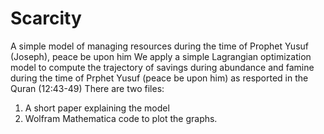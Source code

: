# Scarcity
A simple model of managing resources during the time of Prophet Yusuf (Joseph), peace be upon him
We apply a simple Lagrangian optimization model to compute the trajectory of savings during abundance and famine during the time of Prphet Yusuf (peace be upon him) as resported in the Quran (12:43-49)
There are two files:
1. A short paper explaining the model
2. Wolfram Mathematica code to plot the graphs. 
